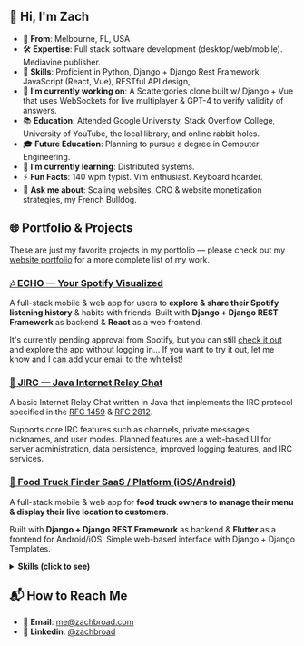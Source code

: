 ## 👋 Hi, I'm Zach

- 🌴 **From**: Melbourne, FL, USA
- 🛠️ **Expertise**: Full stack software development (desktop/web/mobile). Mediavine publisher.
- 💼 **Skills**: Proficient in Python, Django + Django Rest Framework, JavaScript (React, Vue), RESTful API design, 
- 🚀 **I’m currently working on**: A Scattergories clone built w/ Django + Vue that uses WebSockets for live multiplayer & GPT-4 to verify validity of answers.
- 📚 **Education**: Attended Google University, Stack Overflow College, University of YouTube, the local library, and online rabbit holes.
- 🎓 **Future Education**: Planning to pursue a degree in Computer Engineering.
- 🌱 **I’m currently learning**: Distributed systems.
- ⚡ **Fun Facts**: 140 wpm typist. Vim enthusiast. Keyboard hoarder.
- 💬 **Ask me about**: Scaling websites, CRO & website monetization strategies, my French Bulldog.

## 🌐 Portfolio & Projects
These are just my favorite projects in my portfolio — please check out my [website portfolio](https://www.zachbroad.com/) for a more complete list of my work.

### [🎶 ECHO — Your Spotify Visualized](https://github.com/zachbroad/echo/)
A full-stack mobile & web app for users to **explore & share their Spotify listening history** & habits with friends. 
Built with **Django + Django REST Framework** as backend & **React** as a web frontend.

It's currently pending approval from Spotify, but you can still [check it out]() and explore the app without logging in... If you want to try it out, let me know and I can add your email to the whitelist!

### [💬 JIRC — Java Internet Relay Chat](https://github.com/zachbroad/jirc/)
A basic Internet Relay Chat written in Java that implements the IRC protocol specified in the [RFC 1459](https://datatracker.ietf.org/doc/html/rfc1459) & [RFC 2812](https://datatracker.ietf.org/doc/html/rfc2812).

Supports core IRC features such as channels, private messages, nicknames, and user modes. 
Planned features are a web-based UI for server administration, data persistence, improved logging features, and IRC services.

### [🚚 Food Truck Finder SaaS / Platform (iOS/Android)](https://github.com/zachbroad/onthegrub)
A full-stack mobile & web app for **food truck owners to manage their menu & display their live location
to customers**.

Built with **Django + Django REST Framework** as backend & **Flutter** as a frontend for Android/iOS. Simple web-based interface with Django + Django Templates. 
<details>
  <summary><strong>Skills (click to see)</strong></summary>

### Languages
  - Python
  - Java
  - JavaScript
  - C++
  - C
  - C#
  - HTML
  - CSS/SCSS
  - SQL
  - Dart
  - Go (familiar)
  - PHP (familiar)
  - Swift (familiar)

  ### Web Development
  - Bootstrap
  - React (Redux, Native)
  - GatsbyJS
  - Hugo (familiar)
  - Express (familiar)
  - ApostropheCMS (familiar)

  ### Mobile Development
  - Flutter
  - React Native
  - SwiftUI

  ### Back-end
  - Django
  - Django REST Framework
  - Node.js (familiar)
  - Flask (familiar)

  ### Database & Cloud Services
  - Google Cloud Platform
  - Heroku
  - Linode
  - DigitalOcean
  - Cloudflare
  - Netlify
  - Render
  - AWS (familiar)
  - Firebase (familiar)

  ### Data & Testing
  - REST API Design
  - GraphQL
  - JSON
  - XML
  - TDD
  - Google Analytics
  - MatPlotLib (familiar)
  - pandas (familiar)

  ### Development Tools
  - git
  - Docker
  - Linux
  - vim
  - npm/yarn/bun
  - Google Tag Manager
  - Zapier

</details>

## 📬 How to Reach Me

- 📧 **Email**: [me@zachbroad.com](mailto:me@zachbroad.com)
- 💼 **Linkedin**: [@zachbroad](https://www.linkedin.com/in/zachbroad/)

